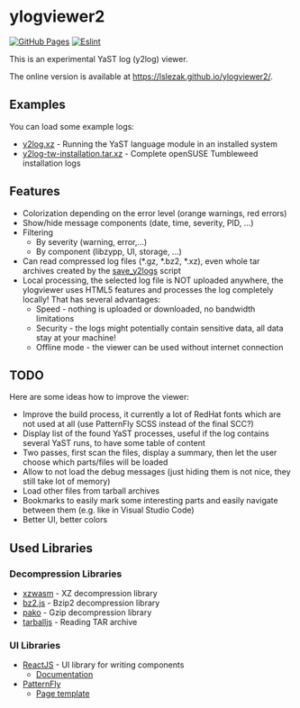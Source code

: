 # ylogviewer2

[![GitHub Pages](https://github.com/lslezak/ylogviewer2/actions/workflows/pages.yml/badge.svg)](https://github.com/lslezak/ylogviewer2/actions/workflows/pages.yml)
[![Eslint](https://github.com/lslezak/ylogviewer2/actions/workflows/eslint.yml/badge.svg)](https://github.com/lslezak/ylogviewer2/actions/workflows/eslint.yml)

This is an experimental YaST log (y2log) viewer.

The online version is available at https://lslezak.github.io/ylogviewer2/.

## Examples

You can load some example logs:

- [y2log.xz](
  https://lslezak.github.io/ylogviewer2/?log=https%3A%2F%2Fgist.githubusercontent.com%2Flslezak%2Fd36a2a15b9ccd49f035c7e51b4818ee5%2Fraw%2Fa8f2822f608f7ae0bbabb3dbe457b5202e21da25%2Fy2log.xz) -
  Running the YaST language module in an installed system
- [y2log-tw-installation.tar.xz](
  https://lslezak.github.io/ylogviewer2/?log=https%3A%2F%2Fgist.githubusercontent.com%2Flslezak%2Fd36a2a15b9ccd49f035c7e51b4818ee5%2Fraw%2Fa8f2822f608f7ae0bbabb3dbe457b5202e21da25%2Fy2log-tw-installation.tar.xz) - 
  Complete openSUSE Tumbleweed installation logs

## Features

- Colorization depending on the error level (orange warnings, red errors)
- Show/hide message components (date, time, severity, PID, ...)
- Filtering
  - By severity (warning, error,...)
  - By component (libzypp, UI, storage, ...)
- Can read compressed log files (\*.gz, \*.bz2, \*.xz), even whole tar archives
  created by the [save_y2logs](
  https://github.com/yast/yast-yast2/blob/master/scripts/save_y2logs) script
- Local processing, the selected log file is NOT uploaded anywhere, the
  ylogviewer uses HTML5 features and processes the log completely locally!
  That has several advantages:
  - Speed - nothing is uploaded or downloaded, no bandwidth limitations
  - Security - the logs might potentially contain sensitive data, all data
    stay at your machine!
  - Offline mode - the viewer can be used without internet connection

## TODO

Here are some ideas how to improve the viewer:

- Improve the build process, it currently a lot of RedHat fonts which are not
  used at all (use PatternFly SCSS instead of the final SCC?)
- Display list of the found YaST processes, useful if the log contains several
  YaST runs, to have some table of content
- Two passes, first scan the files, display a summary, then let the user
  choose which parts/files will be loaded
- Allow to not load the debug messages (just hiding them is not nice, they still
  take lot of memory)
- Load other files from tarball archives
- Bookmarks to easily mark some interesting parts and easily navigate between
  them (e.g. like in Visual Studio Code)
- Better UI, better colors

## Used Libraries

### Decompression Libraries

- [xzwasm](https://github.com/SteveSanderson/xzwasm) - XZ decompression library
- [bz2.js](https://github.com/SheetJS/bz2) - Bzip2 decompression library
- [pako](https://github.com/nodeca/pako) - Gzip decompression library
- [tarballjs](https://github.com/ankitrohatgi/tarballjs) - Reading TAR archive

### UI Libraries

- [ReactJS](https://reactjs.org/) - UI library for writing components
  - [Documentation](https://beta.reactjs.org/)
- [PatternFly](https://www.patternfly.org/v4/)
  - [Page template](https://github.com/patternfly/patternfly-react-seed)
